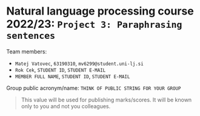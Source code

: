 # Natural language processing course 2022/23: `Project 3: Paraphrasing sentences`

Team members:
 * `Matej Vatovec`, `63190310`, `mv6299@student.uni-lj.si`
 * `Rok Cek`, `STUDENT ID`, `STUDENT E-MAIL`
 * `MEMBER FULL NAME`, `STUDENT ID`, `STUDENT E-MAIL`
 
Group public acronym/name: `THINK OF PUBLIC STRING FOR YOUR GROUP`
 > This value will be used for publishing marks/scores. It will be known only to you and not you colleagues.
